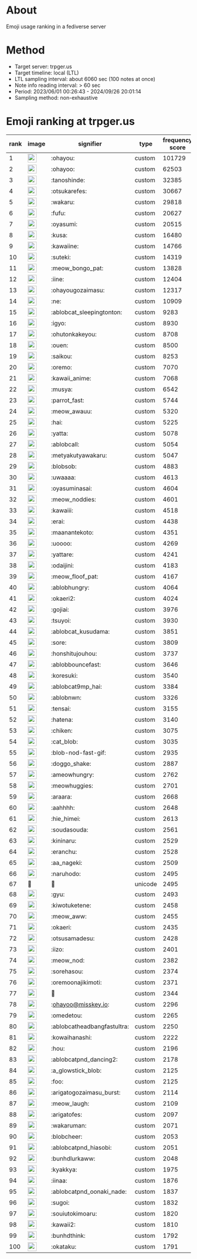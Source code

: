 # About
Emoji usage ranking in a fediverse server

# Method
- Target server: trpger.us
- Target timeline: local (LTL)
- LTL sampling interval: about 6060 sec (100 notes at once)
- Note info reading interval: > 60 sec
- Period: 2023/06/01 00:26:43 - 2024/09/26 20:01:14 
- Sampling method: non-exhaustive

# Emoji ranking at trpger.us

|rank|image|signifier|type|frequency score|
|----|----|----|----|----|
|1|<img height="24" src="https://trpger.us/emoji/ohayou.webp">|:ohayou:|custom|101729|
|2|<img height="24" src="https://trpger.us/emoji/ohayoo.webp">|:ohayoo:|custom|62503|
|3|<img height="24" src="https://trpger.us/emoji/tanoshinde.webp">|:tanoshinde:|custom|32385|
|4|<img height="24" src="https://trpger.us/emoji/otsukarefes.webp">|:otsukarefes:|custom|30667|
|5|<img height="24" src="https://trpger.us/emoji/wakaru.webp">|:wakaru:|custom|29818|
|6|<img height="24" src="https://trpger.us/emoji/fufu.webp">|:fufu:|custom|20627|
|7|<img height="24" src="https://trpger.us/emoji/oyasumi.webp">|:oyasumi:|custom|20515|
|8|<img height="24" src="https://trpger.us/emoji/kusa.webp">|:kusa:|custom|16480|
|9|<img height="24" src="https://trpger.us/emoji/kawaiine.webp">|:kawaiine:|custom|14766|
|10|<img height="24" src="https://trpger.us/emoji/suteki.webp">|:suteki:|custom|14319|
|11|<img height="24" src="https://trpger.us/emoji/meow_bongo_pat.webp">|:meow_bongo_pat:|custom|13828|
|12|<img height="24" src="https://trpger.us/emoji/iine.webp">|:iine:|custom|12404|
|13|<img height="24" src="https://trpger.us/emoji/ohayougozaimasu.webp">|:ohayougozaimasu:|custom|12317|
|14|<img height="24" src="https://trpger.us/emoji/ne.webp">|:ne:|custom|10909|
|15|<img height="24" src="https://trpger.us/emoji/ablobcat_sleepingtonton.webp">|:ablobcat_sleepingtonton:|custom|9283|
|16|<img height="24" src="https://trpger.us/emoji/igyo.webp">|:igyo:|custom|8930|
|17|<img height="24" src="https://trpger.us/emoji/ohutonkakeyou.webp">|:ohutonkakeyou:|custom|8708|
|18|<img height="24" src="https://trpger.us/emoji/ouen.webp">|:ouen:|custom|8500|
|19|<img height="24" src="https://trpger.us/emoji/saikou.webp">|:saikou:|custom|8253|
|20|<img height="24" src="https://trpger.us/emoji/oremo.webp">|:oremo:|custom|7070|
|21|<img height="24" src="https://trpger.us/emoji/kawaii_anime.webp">|:kawaii_anime:|custom|7068|
|22|<img height="24" src="https://trpger.us/emoji/musya.webp">|:musya:|custom|6542|
|23|<img height="24" src="https://trpger.us/emoji/parrot_fast.webp">|:parrot_fast:|custom|5744|
|24|<img height="24" src="https://trpger.us/emoji/meow_awauu.webp">|:meow_awauu:|custom|5320|
|25|<img height="24" src="https://trpger.us/emoji/hai.webp">|:hai:|custom|5225|
|26|<img height="24" src="https://trpger.us/emoji/yatta.webp">|:yatta:|custom|5078|
|27|<img height="24" src="https://trpger.us/emoji/ablobcall.webp">|:ablobcall:|custom|5054|
|28|<img height="24" src="https://trpger.us/emoji/metyakutyawakaru.webp">|:metyakutyawakaru:|custom|5047|
|29|<img height="24" src="https://trpger.us/emoji/blobsob.webp">|:blobsob:|custom|4883|
|30|<img height="24" src="https://trpger.us/emoji/uwaaaa.webp">|:uwaaaa:|custom|4613|
|31|<img height="24" src="https://trpger.us/emoji/oyasuminasai.webp">|:oyasuminasai:|custom|4604|
|32|<img height="24" src="https://trpger.us/emoji/meow_noddies.webp">|:meow_noddies:|custom|4601|
|33|<img height="24" src="https://trpger.us/emoji/kawaiii.webp">|:kawaiii:|custom|4518|
|34|<img height="24" src="https://trpger.us/emoji/erai.webp">|:erai:|custom|4438|
|35|<img height="24" src="https://trpger.us/emoji/maanantekoto.webp">|:maanantekoto:|custom|4351|
|36|<img height="24" src="https://trpger.us/emoji/uoooo.webp">|:uoooo:|custom|4269|
|37|<img height="24" src="https://trpger.us/emoji/yattare.webp">|:yattare:|custom|4241|
|38|<img height="24" src="https://trpger.us/emoji/odaijini.webp">|:odaijini:|custom|4183|
|39|<img height="24" src="https://trpger.us/emoji/meow_floof_pat.webp">|:meow_floof_pat:|custom|4167|
|40|<img height="24" src="https://trpger.us/emoji/ablobhungry.webp">|:ablobhungry:|custom|4064|
|41|<img height="24" src="https://trpger.us/emoji/okaeri2.webp">|:okaeri2:|custom|4024|
|42|<img height="24" src="https://trpger.us/emoji/gojiai.webp">|:gojiai:|custom|3976|
|43|<img height="24" src="https://trpger.us/emoji/tsuyoi.webp">|:tsuyoi:|custom|3930|
|44|<img height="24" src="https://trpger.us/emoji/ablobcat_kusudama.webp">|:ablobcat_kusudama:|custom|3851|
|45|<img height="24" src="https://trpger.us/emoji/sore.webp">|:sore:|custom|3809|
|46|<img height="24" src="https://trpger.us/emoji/honshitujouhou.webp">|:honshitujouhou:|custom|3737|
|47|<img height="24" src="https://trpger.us/emoji/ablobbouncefast.webp">|:ablobbouncefast:|custom|3646|
|48|<img height="24" src="https://trpger.us/emoji/koresuki.webp">|:koresuki:|custom|3540|
|49|<img height="24" src="https://trpger.us/emoji/ablobcat9mp_hai.webp">|:ablobcat9mp_hai:|custom|3384|
|50|<img height="24" src="https://trpger.us/emoji/ablobnwn.webp">|:ablobnwn:|custom|3326|
|51|<img height="24" src="https://trpger.us/emoji/tensai.webp">|:tensai:|custom|3155|
|52|<img height="24" src="https://trpger.us/emoji/hatena.webp">|:hatena:|custom|3140|
|53|<img height="24" src="https://trpger.us/emoji/chiken.webp">|:chiken:|custom|3075|
|54|<img height="24" src="https://trpger.us/emoji/cat_blob.webp">|:cat_blob:|custom|3035|
|55|<img height="24" src="https://trpger.us/emoji/blob-nod-fast-gif.webp">|:blob-nod-fast-gif:|custom|2935|
|56|<img height="24" src="https://trpger.us/emoji/doggo_shake.webp">|:doggo_shake:|custom|2887|
|57|<img height="24" src="https://trpger.us/emoji/ameowhungry.webp">|:ameowhungry:|custom|2762|
|58|<img height="24" src="https://trpger.us/emoji/meowhuggies.webp">|:meowhuggies:|custom|2701|
|59|<img height="24" src="https://trpger.us/emoji/araara.webp">|:araara:|custom|2668|
|60|<img height="24" src="https://trpger.us/emoji/aahhhh.webp">|:aahhhh:|custom|2648|
|61|<img height="24" src="https://trpger.us/emoji/hie_himei.webp">|:hie_himei:|custom|2613|
|62|<img height="24" src="https://trpger.us/emoji/soudasouda.webp">|:soudasouda:|custom|2561|
|63|<img height="24" src="https://trpger.us/emoji/kininaru.webp">|:kininaru:|custom|2529|
|64|<img height="24" src="https://trpger.us/emoji/eranchu.webp">|:eranchu:|custom|2528|
|65|<img height="24" src="https://trpger.us/emoji/aa_nageki.webp">|:aa_nageki:|custom|2509|
|66|<img height="24" src="https://trpger.us/emoji/naruhodo.webp">|:naruhodo:|custom|2495|
|67|🍮|🍮|unicode|2495|
|68|<img height="24" src="https://trpger.us/emoji/gyu.webp">|:gyu:|custom|2493|
|69|<img height="24" src="https://trpger.us/emoji/kiwotuketene.webp">|:kiwotuketene:|custom|2458|
|70|<img height="24" src="https://trpger.us/emoji/meow_aww.webp">|:meow_aww:|custom|2455|
|71|<img height="24" src="https://trpger.us/emoji/okaeri.webp">|:okaeri:|custom|2435|
|72|<img height="24" src="https://trpger.us/emoji/otsusamadesu.webp">|:otsusamadesu:|custom|2428|
|73|<img height="24" src="https://trpger.us/emoji/iizo.webp">|:iizo:|custom|2401|
|74|<img height="24" src="https://trpger.us/emoji/meow_nod.webp">|:meow_nod:|custom|2382|
|75|<img height="24" src="https://trpger.us/emoji/sorehasou.webp">|:sorehasou:|custom|2374|
|76|<img height="24" src="https://trpger.us/emoji/oremoonajikimoti.webp">|:oremoonajikimoti:|custom|2371|
|77|<img height="24" src="https://trpger.us/emoji/birthday.webp">|:birthday:|custom|2344|
|78|<img height="24" src="https://trpger.us/emoji/ohayoo.webp">|:ohayoo@misskey.io:|custom|2296|
|79|<img height="24" src="https://trpger.us/emoji/omedetou.webp">|:omedetou:|custom|2265|
|80|<img height="24" src="https://trpger.us/emoji/ablobcatheadbangfastultra.webp">|:ablobcatheadbangfastultra:|custom|2250|
|81|<img height="24" src="https://trpger.us/emoji/kowaihanashi.webp">|:kowaihanashi:|custom|2222|
|82|<img height="24" src="https://trpger.us/emoji/hou.webp">|:hou:|custom|2196|
|83|<img height="24" src="https://trpger.us/emoji/ablobcatpnd_dancing2.webp">|:ablobcatpnd_dancing2:|custom|2178|
|84|<img height="24" src="https://trpger.us/emoji/a_glowstick_blob.webp">|:a_glowstick_blob:|custom|2125|
|85|<img height="24" src="https://trpger.us/emoji/foo.webp">|:foo:|custom|2125|
|86|<img height="24" src="https://trpger.us/emoji/arigatogozaimasu_burst.webp">|:arigatogozaimasu_burst:|custom|2114|
|87|<img height="24" src="https://trpger.us/emoji/meow_laugh.webp">|:meow_laugh:|custom|2109|
|88|<img height="24" src="https://trpger.us/emoji/arigatofes.webp">|:arigatofes:|custom|2097|
|89|<img height="24" src="https://trpger.us/emoji/wakaruman.webp">|:wakaruman:|custom|2071|
|90|<img height="24" src="https://trpger.us/emoji/blobcheer.webp">|:blobcheer:|custom|2053|
|91|<img height="24" src="https://trpger.us/emoji/ablobcatpnd_hiasobi.webp">|:ablobcatpnd_hiasobi:|custom|2051|
|92|<img height="24" src="https://trpger.us/emoji/bunhdlurkaww.webp">|:bunhdlurkaww:|custom|2048|
|93|<img height="24" src="https://trpger.us/emoji/kyakkya.webp">|:kyakkya:|custom|1975|
|94|<img height="24" src="https://trpger.us/emoji/iinaa.webp">|:iinaa:|custom|1876|
|95|<img height="24" src="https://trpger.us/emoji/ablobcatpnd_oonaki_nade.webp">|:ablobcatpnd_oonaki_nade:|custom|1837|
|96|<img height="24" src="https://trpger.us/emoji/sugoi.webp">|:sugoi:|custom|1832|
|97|<img height="24" src="https://trpger.us/emoji/souiutokimoaru.webp">|:souiutokimoaru:|custom|1820|
|98|<img height="24" src="https://trpger.us/emoji/kawaii2.webp">|:kawaii2:|custom|1810|
|99|<img height="24" src="https://trpger.us/emoji/bunhdthink.webp">|:bunhdthink:|custom|1792|
|100|<img height="24" src="https://trpger.us/emoji/okataku.webp">|:okataku:|custom|1791|
